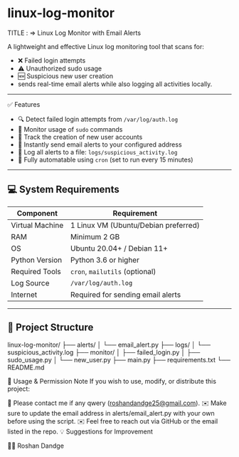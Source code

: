 # linux-log-monitor


TITLE : => Linux Log Monitor with Email Alerts

A lightweight and effective Linux log monitoring tool that scans for:

- ❌ Failed login attempts  
- ⚠️ Unauthorized sudo usage  
- 🆕 Suspicious new user creation  
- sends real-time email alerts while also logging all activities locally.

---

 ✅ Features
- 🔍 Detect failed login attempts from `/var/log/auth.log`
- 🔐 Monitor usage of `sudo` commands
- 👤 Track the creation of new user accounts
- 📧 Instantly send email alerts to your configured address
- 📝 Log all alerts to a file: `logs/suspicious_activity.log`
- 🔁 Fully automatable using `cron` (set to run every 15 minutes)

---

## 💻 System Requirements

| Component         | Requirement                          |
|------------------|--------------------------------------|
| Virtual Machine   | 1 Linux VM (Ubuntu/Debian preferred) |
| RAM               | Minimum 2 GB                         |
| OS                | Ubuntu 20.04+ / Debian 11+           |
| Python Version    | Python 3.6 or higher                 |
| Required Tools    | `cron`, `mailutils` (optional)       |
| Log Source        | `/var/log/auth.log`                  |
| Internet          | Required for sending email alerts    |

---
## 📁 Project Structure

linux-log-monitor/
├── alerts/
│ └── email_alert.py
├── logs/
│ └── suspicious_activity.log
├── monitor/
│ ├── failed_login.py
│ ├── sudo_usage.py
│ └── new_user.py
├── main.py
├── requirements.txt
└── README.md



🙏 Usage & Permission Note
If you wish to use, modify, or distribute this project:

📧 Please contact me if any qwery (roshandandge25@gmail.com).
✉️ Make sure to update the email address in alerts/email_alert.py with your own before using the script.
✉️ Feel free to reach out via GitHub or the email listed in the repo.
💡 Suggestions for Improvement

👨‍💻 Roshan Dandge
